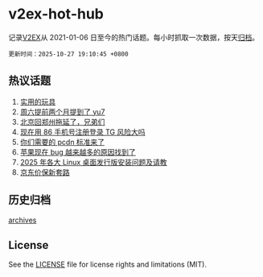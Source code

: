 # v2ex-hot-hub

 记录[V2EX](https://www.v2ex.com/)从 2021-01-06 日至今的热门话题。每小时抓取一次数据，按天[归档](archives)。

`更新时间：2025-10-27 19:10:45 +0800`

## 热议话题

1. [实用的玩具](https://www.v2ex.com/t/1168517)
1. [周六提前两个月提到了 yu7](https://www.v2ex.com/t/1168525)
1. [北京回郑州拖延了，兄弟们](https://www.v2ex.com/t/1168528)
1. [现在用 86 手机号注册登录 TG 风险大吗](https://www.v2ex.com/t/1168461)
1. [你们需要的 pcdn 标准来了](https://www.v2ex.com/t/1168507)
1. [苹果现在 bug 越来越多的原因找到了](https://www.v2ex.com/t/1168491)
1. [2025 年各大 Linux 桌面发行版安装问题及请教](https://www.v2ex.com/t/1168561)
1. [京东价保新套路](https://www.v2ex.com/t/1168521)

## 历史归档

[archives](archives)

## License

See the [LICENSE](LICENSE) file for license rights and limitations (MIT).
